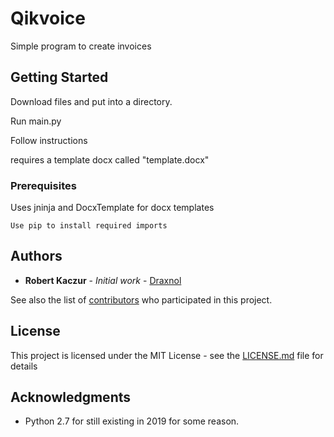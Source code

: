 # Qikvoice

Simple program to create invoices

## Getting Started
Download files and put into a directory.

Run main.py

Follow instructions

requires a template docx called "template.docx"
### Prerequisites

Uses jninja and DocxTemplate for docx templates

```
Use pip to install required imports
```

## Authors

* **Robert Kaczur** - *Initial work* - [Draxnol](https://github.com/draxnol)

See also the list of [contributors](https://github.com/your/project/contributors) who participated in this project.

## License

This project is licensed under the MIT License - see the [LICENSE.md](LICENSE.md) file for details

## Acknowledgments

* Python 2.7 for still existing in 2019 for some reason.
